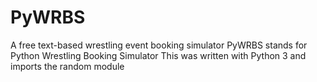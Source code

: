 # PyWRBS
A free text-based wrestling event booking simulator
PyWRBS stands for Python Wrestling Booking Simulator
This was written with Python 3 and imports the random module
